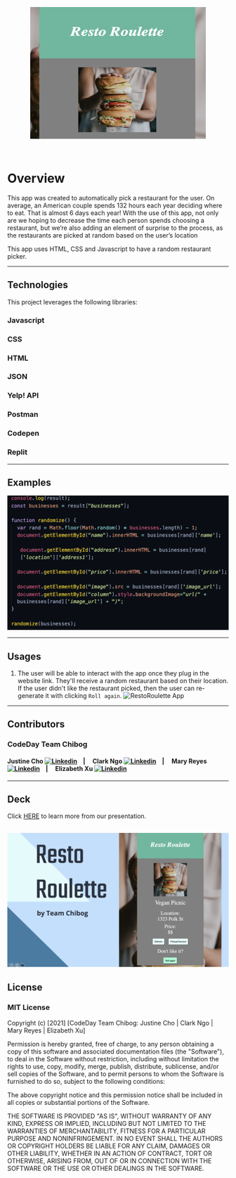 
<head>
  <base href="">
</head>

<p align="center">
<img src="./images/resto-roulette.png" alt="Girl in a jacket" width="400" height="300"> 
</p>

<p>&nbsp;</p>

# **Overview**
This app was created to automatically pick a restaurant for the user. On average, an American couple spends 132 hours each year deciding where to eat. That is almost 6 days each year! With the use of this app, not only are we hoping to decrease the time each person spends choosing a restaurant, but we’re also adding an element of surprise to the process, as the restaurants are picked at random based on the user’s location

This app uses HTML, CSS and Javascript to have a random restaurant picker.

---
## **Technologies**
This project leverages the following libraries:

### Javascript 
### CSS
### HTML
### JSON
### Yelp! API
### Postman
### Codepen
### Replit

---
## **Examples**
![Javascript code](./images/javascript.png)


---

## **Usages**
1. The user will be able to interact with the app once they plug in the website link. They'll receive a random restaurant based on their location. If the user didn't like the restaurant picked, then the user can re-generate it with clicking `Roll again`.
![RestoRoulette App](./restoroulette.gif)

---

## **Contributors**

### CodeDay Team Chibog

#### Justine Cho [![Linkedin](https://i.stack.imgur.com/gVE0j.png)](https://www.linkedin.com/in/justinecho) &nbsp;&nbsp;&nbsp;| &nbsp;&nbsp;&nbsp; Clark Ngo [![Linkedin](https://i.stack.imgur.com/gVE0j.png)](https://www.linkedin.com/in/clarkngo/) &nbsp;&nbsp;&nbsp;| &nbsp;&nbsp;&nbsp; Mary Reyes [![Linkedin](https://i.stack.imgur.com/gVE0j.png)](https://www.linkedin.com/in/mary-reyes-42397b117/) &nbsp;&nbsp;&nbsp;| &nbsp;&nbsp;&nbsp; Elizabeth Xu [![Linkedin](https://i.stack.imgur.com/gVE0j.png)]() 


---

## **Deck**

Click [HERE](./deck/RestoRoulette_deck.pdf) to learn more from our presentation.

[![Crowdfunding Deck](./deck/restoroulette_image.png)](./deck/RestoRoulette_deck.pdf)
---

## **License**

### MIT License

Copyright (c) [2021] [CodeDay Team Chibog: Justine Cho | Clark Ngo | Mary Reyes | Elizabeth Xu]

Permission is hereby granted, free of charge, to any person obtaining a copy
of this software and associated documentation files (the "Software"), to deal
in the Software without restriction, including without limitation the rights
to use, copy, modify, merge, publish, distribute, sublicense, and/or sell
copies of the Software, and to permit persons to whom the Software is
furnished to do so, subject to the following conditions:

The above copyright notice and this permission notice shall be included in all
copies or substantial portions of the Software.

THE SOFTWARE IS PROVIDED "AS IS", WITHOUT WARRANTY OF ANY KIND, EXPRESS OR
IMPLIED, INCLUDING BUT NOT LIMITED TO THE WARRANTIES OF MERCHANTABILITY,
FITNESS FOR A PARTICULAR PURPOSE AND NONINFRINGEMENT. IN NO EVENT SHALL THE
AUTHORS OR COPYRIGHT HOLDERS BE LIABLE FOR ANY CLAIM, DAMAGES OR OTHER
LIABILITY, WHETHER IN AN ACTION OF CONTRACT, TORT OR OTHERWISE, ARISING FROM,
OUT OF OR IN CONNECTION WITH THE SOFTWARE OR THE USE OR OTHER DEALINGS IN THE
SOFTWARE.
